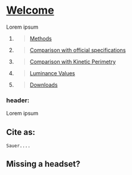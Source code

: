 # [Welcome](README)
Lorem ipsum


1. >[Methods](methods)
2. >[Comparison with official specifications](comparisonwOffSpecs)
3. >[Comparison with Kinetic Perimetry](comparisonwKinetPerimtry)
4. >[Luminance Values](luminancevalues)
5. >[Downloads](downloads)



  
### header:  
  
Lorem ipsum
  

## Cite as:
```
Sauer....
```

## Missing a headset? 


